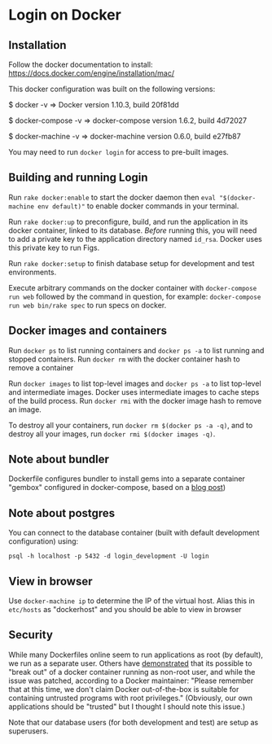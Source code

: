 # Login on Docker

## Installation

Follow the docker documentation to install: https://docs.docker.com/engine/installation/mac/

This docker configuration was built on the following versions:

$ docker -v
=> Docker version 1.10.3, build 20f81dd

$ docker-compose -v
=> docker-compose version 1.6.2, build 4d72027

$ docker-machine -v
=> docker-machine version 0.6.0, build e27fb87

You may need to run `docker login` for access to pre-built images.

## Building and running Login

Run `rake docker:enable` to start the docker daemon then `eval "$(docker-machine env default)"` to enable docker commands in your terminal.

Run `rake docker:up` to preconfigure, build, and run the application in its docker container, linked to its database. _Before_ running this, you will need to add a private key to the application directory named `id_rsa`. Docker uses this private key to run Figs.

Run `rake docker:setup` to finish database setup for development and test environments.

Execute arbitrary commands on the docker container with `docker-compose run web` followed by the command in question, for example: `docker-compose run web bin/rake spec` to run specs on docker.

## Docker images and containers

Run `docker ps` to list running containers and `docker ps -a` to list running and stopped containers. Run `docker rm` with the docker container hash to remove a container

Run `docker images` to list top-level images and `docker ps -a` to list top-level and intermediate images. Docker uses intermediate images to cache steps of the build process. Run `docker rmi` with the docker image hash to remove an image.

To destroy all your containers, run `docker rm $(docker ps -a -q)`, and to destroy all your images, run `docker rmi $(docker images -q)`.

## Note about bundler

Dockerfile configures bundler to install gems into a separate container "gembox" configured in docker-compose, based on a [blog post](https://medium.com/@fbzga/how-to-cache-bundle-install-with-docker-7bed453a5800#.bpd1rz5ya))

## Note about postgres

You can connect to the database container (built with default development configuration) using:

`psql -h localhost -p 5432 -d login_development -U login`

## View in browser

Use `docker-machine ip` to determine the IP of the virtual host. Alias this in `etc/hosts` as "dockerhost" and you should be able to view in browser

## Security

While many Dockerfiles online seem to run applications as root (by default), we run as a separate user. Others have [demonstrated](https://news.ycombinator.com/item?id=7909622) that its possible to "break out" of a docker container running as non-root user, and while the issue was patched, according to a Docker maintainer: "Please remember that at this time, we don't claim Docker out-of-the-box is suitable for containing untrusted programs with root privileges." (Obviously, our own applications should be "trusted" but I thought I should note this issue.)

Note that our database users (for both development and test) are setup as superusers.
